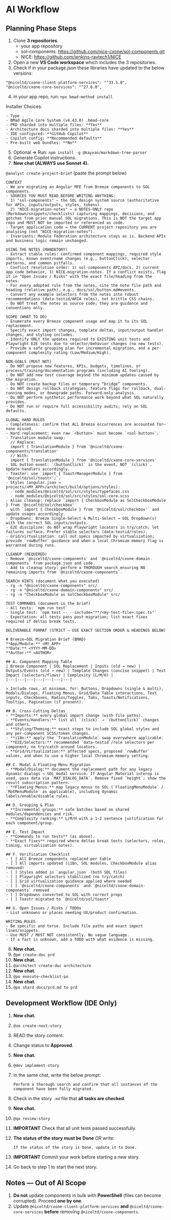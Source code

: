 # AI Workflow

## Planning Phase Steps

1. Clone **3 repositories**.
   - your app repository
   - sol-components: https://github.com/nice-cxone/sol-components.git  
   - NICE: https://github.com/jenkins-ravtech1/NICE
2. Open a new **VS Code workspace** which includes the 3 repositories.
3. Check if in your package.json these libraries have updated to the below versions:
```
"@niceltd/cxone-client-platform-services": "^33.5.0",
"@niceltd/cxone-core-services": "^27.6.0",
```
4. In your app repo, run: `npx bmad-method install`

Installer Choices:
```
- Type .
- BMad Agile Core System (v4.43.0) .bmad-core
- PRD sharded into multiple files: **Yes**
- Architecture docs sharded into multiple files: **Yes**
- IDE configured: **GitHub Copilot**
- Copilot config: **Recommended defaults**
- Pre-built web bundles: **No**
```
5. Optional => Run: `npm install -g @kayvan/markdown-tree-parser`
6. Generate Copilot instructions.
7. **New chat (ALWAYS use Sonnet 4).**

`@analyst create-project-brief` (paste the prompt below)
```
CONTEXT
- We are migrating an Angular MFE from Breeze components to SOL components.
- SOURCES YOU MUST READ BEFORE WRITING ANYTHING:
  1) "sol-components" — the SOL design system source (authoritative for APIs, inputs/outputs, styles, tokens).
  2) "NICE-migration-notes" — a NOTES-ONLY repo (Markdown/snippets/checklists) capturing mappings, decisions, and gotchas from prior manual SOL migrations. This is NOT the target app repo and MUST NOT be imported or referenced as code.
- Target application code = the CURRENT project repository you are analyzing (not "NICE-migration-notes").
- Invariants: Module Federation architecture stays as is. Backend APIs and business logic remain unchanged.

USING THE NOTES (MANDATORY)
- Extract stable rules: confirmed component mappings, required style imports, known event/name changes (e.g., buttonClick), selector patterns, and common pitfalls.
- Conflict resolution order: 1) sol-components API/docs, 2) current app code behavior, 3) NICE-migration-notes. If a conflict exists, flag it in "Open Issues / Risks" with the exact file/heading from the notes.
- For every adopted rule from the notes, cite the note file path and heading (relative path), e.g., docs/sol/button.md#events.
- Convert any example selectors from the notes into robust recommendations (data-testid/ARIA roles), not brittle CSS chains.
- Do NOT treat the notes as source code; they are guidance and conventions only.

SCOPE (WHAT TO DO)
- Enumerate every Breeze component usage and map it to its SOL replacement.
- Specify exact import changes, template deltas, input/output handler changes, and styling includes.
- Identify ONLY the updates required to EXISTING unit tests and Playwright E2E tests due to selector/behavior changes (no new tests).
- Provide a safe grouping plan for incremental migration, and a per-component complexity rating (Low/Medium/High).

NON-GOALS (MUST NOT)
- Do NOT propose new features, KPIs, budgets, timelines, or process/training/documentation programs (including AI tooling).
- Do NOT add new test coverage beyond the minimum updates caused by the migration.
- Do NOT create backup files or temporary “bridge” components.
- Do NOT design rollback strategies, feature flags for rollback, dual-running modes, or downgrade paths. Forward-only analysis.
- Do NOT perform synthetic performance work beyond what SOL naturally provides.
- Do NOT run or require full accessibility audits; rely on SOL defaults.

GLOBAL HARD RULES
- Completeness: confirm that ALL Breeze occurrences are accounted for—none missed.
- Hard replacement: even raw `<button>` must become `<sol-button>`.
- Translation module swap:
  // Replace:
  import { TranslationModule } from '@niceltd/cxone-components/translation'
  // With:
  import { TranslationModule } from '@niceltd/cxone-core-services'
- SOL button event: `(buttonClick)` is the event, NOT `(click)`. Update handlers accordingly.
- Toaster: use `import { ToastrManagerModule } from '@niceltd/sol/toastr';`.
- Styles (angular.json → projects/<MY_APP>/architect/build/options/styles):
  - node_modules/@niceltd/sol/src/styles/typefaces.css
  - node_modules/@niceltd/sol/src/styles/sol-core.scss
- Alias cleanup: replace `import { CheckboxModule as SolCheckboxModule } from '@niceltd/sol/checkbox'`
  with `import { CheckboxModule } from '@niceltd/sol/checkbox'` and update usages accordingly.
- Dropdowns: Breeze Single-Select & Multi-Select → SOL Dropdown(s) with the correct SOL inputs/outputs.
- E2E discipline: do NOT wrap Playwright locators in try/catch; let failures surface. Prefer stable selectors (data-testid/roles).
- Grid/virtualization: call out specs impacted by virtualization; provide `rowBuffer` guidance and when a local Chromium memory flag is warranted during runs.

CLEANUP (REQUIRED)
- Remove `@niceltd/cxone-components` and `@niceltd/cxone-domain-components` from package.json and code.
- Add to cleanup story: perform a THOROUGH search ensuring NO remaining imports from `@niceltd/cxone-components`.

SEARCH HINTS (document what you executed)
- rg -n "@niceltd/cxone-components" src/
- rg -n "@niceltd/cxone-domain-components" src/
- rg -n "CheckboxModule as SolCheckboxModule" src/

TEST COMMANDS (document in the brief)
- All tests: `npm run test`
- Single test: `npm test -- --include="**/<my-test-file>.spec.ts"`
- Expectation: all tests pass post-migration; list exact fixes required if deltas break tests.

DELIVERABLE FORMAT (STRICT — USE EXACT SECTION ORDER & HEADINGS BELOW)

# Breeze→SOL Migration Brief (BMAD)
**App/Module:** <MY_APP>  
**Date:** <YYYY-MM-DD>  
**Author:** <AUTHOR>

## A. Component Mapping Table
| Breeze Component | SOL Replacement | Inputs (old → new) | Outputs/Events (old → new) | Template Changes (concise snippet) | Test Impact (selectors/flows) | Complexity (L/M/H) |
|---|---|---|---|---|---|---|

> Include rows, at minimum, for: Buttons, Dropdowns (single & multi), Modals/Dialogs, Floating Menus, Grid/Data Table interactions, Text inputs, Checkboxes, Radios/Toggles, Tabs, Toasts/Notifications, Tooltips, Pagination (if present).

## B. Cross-Cutting Deltas
- **Imports:** every global import change (with file paths).
- **Events/Handlers:** list all `(click)` → `(buttonClick)` changes and others.
- **Styling/Theming:** exact steps to include SOL global styles and any per-component SCSS/token changes.
- **i18n:** apply the `TranslationModule` swap everywhere applicable.
- **E2E/Selectors:** recommended `data-testid`/role selectors per component; no try/catch around locators.
- **Grid/Virtualization:** affected specs, proposed `rowBuffer` values, and when to use a higher local Chromium memory setting.

## C. Modal & Floating Menu Migration
- **Modal/Dialog:** document the replacement path for any legacy dynamic dialogs → SOL modal service. If Angular Material interop is used, pass data via `MAT_DIALOG_DATA`. Remove fixed `height`; show the result subscription pattern.
- **Floating Menus:** map legacy menus to SOL (`FloatingMenuModule` / `MatMenuModule` as applicable), including dynamic labels/enable/disable rules.

## D. Grouping & Plan
- **Incremental groups:** safe batches based on shared modules/dependencies and risk.
- **Complexity ranking:** L/M/H with a 1–2 sentence justification for each component/group.

## E. Test Impact
- **Commands to run tests** (as above).
- **Exact fixes** required where deltas break tests (selectors, roles, timing, virtualization notes).

## F. Verification Checklist
- [ ] All Breeze components replaced per table  
- [ ] All imports updated (i18n, SOL modules, CheckboxModule alias removed)  
- [ ] Styles added in `angular.json` (both SOL files)  
- [ ] Playwright selectors stabilized (no try/catch)  
- [ ] Grid virtualization guidance applied where needed  
- [ ] `@niceltd/cxone-components` and `@niceltd/cxone-domain-components` removed  
- [ ] Dropdowns converted to SOL with correct props  
- [ ] Toastr migrated to `@niceltd/sol/toastr`

## G. Open Issues / Risks / TODOs
- List unknowns or places needing UX/product confirmation.

WRITING RULES
- Be specific and terse. Include file paths and exact import lines/snippets.
- Use MUST / MUST NOT consistently. No vague language.
- If a fact is unknown, add a TODO with what evidence is missing.
```
8. **New chat.**
9. `@pm create-doc prd`
10. **New chat.**
11. `@architect create-doc architecture`
12. **New chat.**
13. `@po execute-checklist-po`
14. **New chat.**
15. `@po shard docs/prd.md to prd`

## Development Workflow (IDE Only)

1. **New chat.**
2. `@sm create-next-story`
3. READ the story content.
4. Change status to **Approved**.
5. **New chat.**
6. `@dev implement-story`
7. In the same chat, write the below prompt:

       Perform a thorough search and confirm that all instances of the component have been fully migrated.

8. Check in the story `.md` file that **all tasks are checked**.
9. **New chat.**
10. `@qa review-story`
11. **IMPORTANT** Check that all unit tests passed successfully.
12. **The status of the story must be Done** _OR_ write:

        If the status of the story is Done, update it to Done.

13. **IMPORTANT** Commit your work before starting a new story.
14. Go back to step 1 to start the next story.

## Notes — Out of AI Scope

1. **Do not** update components in bulk with **PowerShell** (files can become corrupted). Proceed **one by one**.
2. Update `@niceltd/cxone-client-platform-services` **and** `@niceltd/cxone-core-services` **before** removing `@niceltd/cxone-components`.
